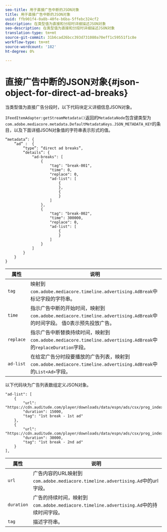 ```yaml
---
seo-title: 用于直接广告中断的JSON对象
title: 用于直接广告中断的JSON对象
uuid: ffb901f4-0a8b-40fe-b6ba-5ffebc324cf2
description: 在类型值为直接和分段时详细描述JSON对象
seo-description: 在类型值为直接和分段时详细描述JSON对象
translation-type: tm+mt
source-git-commit: 31b6cad26bcc393d731080a70eff1c59551f1c8e
workflow-type: tm+mt
source-wordcount: '182'
ht-degree: 0%

---
```



# 直接广告中断的JSON对象{#json-object-for-direct-ad-breaks}

当类型值为直接广告分段时，以下代码块定义详细信息JSON对象。

`IFeedItemAdapter:getStreamMetadata()`返回的`MetadataNode`包含键类型为`com.adobe.mediacore.metadata.DefaultMetadataKeys.JSON_METADATA_KEY`的条目，以及下面详细JSON对象值的字符串表示形式的值。

```
“metadata”: { 
    “ad” :  { 
        “type”: “direct ad breaks”, 
        “details”: { 
            "ad-breaks": [ 
                { 
                    "tag": "break-001", 
                    "time": 0, 
                    "replace": 0, 
                    "ad-list": [ 
                        { 
                        }, 
                        { 
                        } 
                    ] 
                }, 
                { 
                    "tag": "break-002", 
                    "time": 300000, 
                    "replace": 0, 
                    "ad-list": [ 
                        { 
                        } 
                    ] 
                } 
            ] 
        } 
    } 
} 
```

| 属性 | 说明 |
|---|---|
| `tag` | 映射到`com.adobe.mediacore.timeline.advertising.AdBreak`中标记字段的字符串。 |
| `time` | 指示广告中断的开始时间，映射到`com.adobe.mediacore.timeline.advertising.AdBreak`中的时间字段。 值0表示预先投放广告。 |
| `replace` | 指示广告中断替换持续时间，映射到`com.adobe.mediacore.timeline.advertising.AdBreak`中的`replaceDuration`字段。 |
| `ad-list` | 在给定广告分时段要播放的广告列表，映射到`com.adobe.mediacore.timeline.advertising.AdBreak`中的`List<Ad>`字段。 |

以下代码块为广告列表数组定义JSON对象。

```
"ad-list": [ 
    { 
        "url": "https://cdn.auditude.com/player/downloads/data/espn/ads/csx/prog_index.m3u8", 
        "duration": 15000, 
        "tag": "1st break - 1st ad" 
    }, 
    { 
        "url": "https://cdn.auditude.com/player/downloads/data/espn/ads/csx/prog_index.m3u8", 
        "duration": 30000, 
        "tag": "1st break - 2nd ad" 
    } 
], 
```

| 属性 | 说明 |
|---|---|
| `url` | 广告内容的URL映射到`com.adobe.mediacore.timeline.advertising.Ad`中的url字段。 |
| `duration` | 广告的持续时间，映射到`com.adobe.mediacore.timeline.advertising.Ad`中的持续时间字段。 |
| `tag` | 描述字符串。 |

